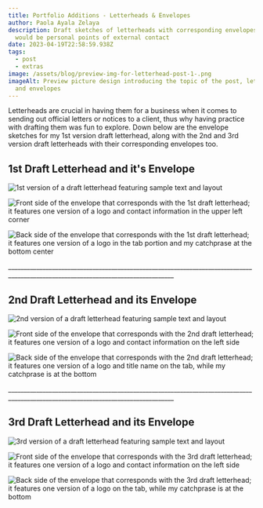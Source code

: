 ```yaml
---
title: Portfolio Additions - Letterheads & Envelopes
author: Paola Ayala Zelaya
description: Draft sketches of letterheads with corresponding envelopes that
  would be personal points of external contact
date: 2023-04-19T22:58:59.938Z
tags:
  - post
  - extras
image: /assets/blog/preview-img-for-letterhead-post-1-.png
imageAlt: Preview picture design introducing the topic of the post, letterheads
  and envelopes
---
```

L﻿etterheads are crucial in having them for a business when it comes to sending out official letters or notices to a client, thus why having practice with drafting them was fun to explore. Down below are the envelope sketches for my 1st version draft letterhead, along with the 2nd and 3rd version draft letterheads with their corresponding envelopes too. 

## 1﻿st Draft Letterhead and it's Envelope

![1st version of a draft letterhead featuring sample text and layout](/assets/blog/1st-letterhead.png "1st version of Draft Letterhead")

![Front side of the envelope that corresponds with the 1st draft letterhead; it features one version of a logo and contact information in the upper left corner](/assets/blog/front-envelope-1.png "Front side of Envelope 1 ")

![Back side of the envelope that corresponds with the 1st draft letterhead; it features one version of a logo in the tab portion and my catchprase at the bottom center](/assets/blog/back-envelope-1.png "Back side of Envelope 1")

_﻿\_\_\_\_\_\_\_\_\_\_\_\_\_\_\_\_\_\_\_\_\_\_\_\_\_\_\_\_\_\_\_\_\_\_\_\_\_\_\_\_\_\_\_\_\_\_\_\_\_\_\_\_\_\_\_\_\_\_\_\_\_\_\_\_\_\_\_\_\_\_\_\_\_\_\_\_\_\_\_\_\_\_\_\_\_\_\_\_\_\_\_\_\_\_\_\_\_\_\_\_\_\_\_\_\_\_\_\_\_\_\_\_\_\_\_\_\_\_\_\_\_\_\_\_\_\_\_\_\_\_

## 2nd Draft Letterhead and its Envelope

![2nd version of a draft letterhead featuring sample text and layout](/assets/blog/2nd-letterhead.png "2nd version of Draft Letterhead ")

![Front side of the envelope that corresponds with the 2nd draft letterhead; it features one version of a logo and contact information on the left side](/assets/blog/front-envelope-2.png "Front side of Envelope 2")

![Back side of the envelope that corresponds with the 2nd draft letterhead; it features one version of a logo and title name on the tab, while my catchprase is at the bottom](/assets/blog/back-envelope-2.png "Back side of Envelope 2")

_﻿\_\_\_\_\_\_\_\_\_\_\_\_\_\_\_\_\_\_\_\_\_\_\_\_\_\_\_\_\_\_\_\_\_\_\_\_\_\_\_\_\_\_\_\_\_\_\_\_\_\_\_\_\_\_\_\_\_\_\_\_\_\_\_\_\_\_\_\_\_\_\_\_\_\_\_\_\_\_\_\_\_\_\_\_\_\_\_\_\_\_\_\_\_\_\_\_\_\_\_\_\_\_\_\_\_\_\_\_\_\_\_\_\_\_\_\_\_\_\_\_\_\_\_\_\_\_\_\_\_\_

## 3﻿rd Draft Letterhead and its Envelope

![3rd version of a draft letterhead featuring sample text and layout](/assets/blog/3rd-letterhead.png "3rd version of Draft Letterhead")

![Front side of the envelope that corresponds with the 3rd draft letterhead; it features one version of a logo and contact information on the left side](/assets/blog/front-envelope-3.png "Front side of Envelope 3")

![Back side of the envelope that corresponds with the 3rd draft letterhead; it features one version of a logo on the tab, while my catchprase is at the bottom](/assets/blog/back-envelope-3.png "Back side of Envelope 3")